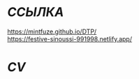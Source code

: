 # *ССЫЛКА*

https://mintfuze.github.io/DTP/  
https://festive-sinoussi-991998.netlify.app/  
  
  # *CV*
  
